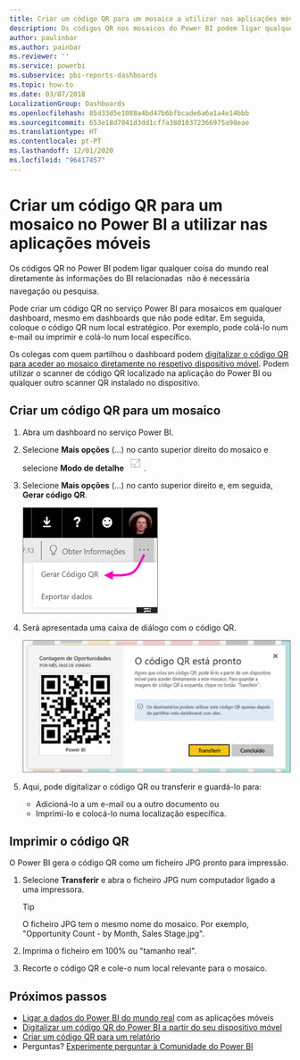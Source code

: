 ```yaml
---
title: Criar um código QR para um mosaico a utilizar nas aplicações móveis do Power BI
description: Os códigos QR nos mosaicos do Power BI podem ligar qualquer coisa do mundo real diretamente às informações do BI relacionadas nas aplicações móveis do Power BI; não é necessária pesquisa.
author: paulinbar
ms.author: painbar
ms.reviewer: ''
ms.service: powerbi
ms.subservice: pbi-reports-dashboards
ms.topic: how-to
ms.date: 03/07/2018
LocalizationGroup: Dashboards
ms.openlocfilehash: 85d33d5e1088a4bd47b6bfbcade6a6a1a4e14bbb
ms.sourcegitcommit: 653e18d7041d3dd1cf7a38010372366975a98eae
ms.translationtype: HT
ms.contentlocale: pt-PT
ms.lasthandoff: 12/01/2020
ms.locfileid: "96417457"
---
```

# <a name="create-a-qr-code-for-a-tile-in-power-bi-to-use-in-the-mobile-apps"></a>Criar um código QR para um mosaico no Power BI a utilizar nas aplicações móveis
Os códigos QR no Power BI podem ligar qualquer coisa do mundo real diretamente às informações do BI relacionadas &#151; não é necessária navegação ou pesquisa.

Pode criar um código QR no serviço Power BI para mosaicos em qualquer dashboard, mesmo em dashboards que não pode editar. Em seguida, coloque o código QR num local estratégico. Por exemplo, pode colá-lo num e-mail ou imprimir e colá-lo num local específico. 

Os colegas com quem partilhou o dashboard podem [digitalizar o código QR para aceder ao mosaico diretamente no respetivo dispositivo móvel](../consumer/mobile/mobile-apps-qr-code.md). Podem utilizar o scanner de código QR localizado na aplicação do Power BI ou qualquer outro scanner QR instalado no dispositivo.


## <a name="create-a-qr-code-for-a-tile"></a>Criar um código QR para um mosaico
1. Abra um dashboard no serviço Power BI.
2. Selecione **Mais opções** (...) no canto superior direito do mosaico e selecione **Modo de detalhe** ![ícone de ecrã inteiro](media/service-create-qr-code-for-tile/fullscreen-icon.jpg).
3. Selecione **Mais opções** (...) no canto superior direito e, em seguida, **Gerar código QR**. 
   
    ![Captura de ecrã a mostrar um mosaico, com uma seta a apontar para as reticências para Gerar Código QR.](media/service-create-qr-code-for-tile/power-bi-create-qr-code-tile.png)
4. Será apresentada uma caixa de diálogo com o código QR. 
   
    ![Captura de ecrã a mostrar uma caixa de diálogo a indicar que o código QR está pronto para ser transferido ou guardado.](media/service-create-qr-code-for-tile/pbi_qrcode_opportunity_count.png)
5. Aqui, pode digitalizar o código QR ou transferir e guardá-lo para: 
   
   * Adicioná-lo a um e-mail ou a outro documento ou 
   * Imprimi-lo e colocá-lo numa localização específica. 

## <a name="print-the-qr-code"></a>Imprimir o código QR
O Power BI gera o código QR como um ficheiro JPG pronto para impressão. 

1. Selecione **Transferir** e abra o ficheiro JPG num computador ligado a uma impressora.  
   
   > [!TIP]
   > O ficheiro JPG tem o mesmo nome do mosaico. Por exemplo, "Opportunity Count - by Month, Sales Stage.jpg".
   > 
   > 
2. Imprima o ficheiro em 100% ou "tamanho real".  
3. Recorte o código QR e cole-o num local relevante para o mosaico. 

## <a name="next-steps"></a>Próximos passos
* [Ligar a dados do Power BI do mundo real](../consumer/mobile/mobile-apps-data-in-real-world-context.md) com as aplicações móveis
* [Digitalizar um código QR do Power BI a partir do seu dispositivo móvel](../consumer/mobile/mobile-apps-qr-code.md)
* [Criar um código QR para um relatório](service-create-qr-code-for-report.md)
* Perguntas? [Experimente perguntar à Comunidade do Power BI](https://community.powerbi.com/)
